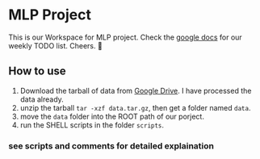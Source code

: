 # MLP Project
This is our Workspace for MLP project. Check the [google docs](https://docs.google.com/document/d/1E2p1h7s7PhCX-CSWkcq4TnxyZOLhmIXH6-iZFe6VzN4/edit?usp=sharing) for our weekly TODO list. Cheers. 🍺

## How to use
1. Download the tarball of data from [Google Drive](https://drive.google.com/file/d/161iKccsFBqHAiuvRU1AP-6x89z07xEqN/view?usp=sharing). I have processed the data already.
2. unzip the tarball `tar -xzf data.tar.gz`, then get a folder named `data`.
3. move the `data` folder into the ROOT path of our porject.
3. run the SHELL scripts in the folder `scripts`.


### see scripts and comments for detailed explaination